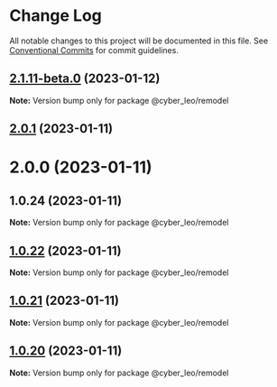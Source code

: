 # Change Log

All notable changes to this project will be documented in this file.
See [Conventional Commits](https://conventionalcommits.org) for commit guidelines.

## [2.1.11-beta.0](https://www.npmjs.com/compare/@cyber_leo/remodel@2.1.5...@cyber_leo/remodel@2.1.11-beta.0) (2023-01-12)

**Note:** Version bump only for package @cyber_leo/remodel





## [2.0.1](https://www.npmjs.com/compare/@cyber_leo/remodel@1.0.22...@cyber_leo/remodel@2.0.1) (2023-01-11)



# 2.0.0 (2023-01-11)



## 1.0.24 (2023-01-11)

**Note:** Version bump only for package @cyber_leo/remodel





## [1.0.22](https://www.npmjs.com/compare/@cyber_leo/remodel@1.0.21...@cyber_leo/remodel@1.0.22) (2023-01-11)

**Note:** Version bump only for package @cyber_leo/remodel





## [1.0.21](https://www.npmjs.com/compare/@cyber_leo/remodel@1.0.20...@cyber_leo/remodel@1.0.21) (2023-01-11)

**Note:** Version bump only for package @cyber_leo/remodel





## [1.0.20](https://www.npmjs.com/compare/@cyber_leo/remodel@1.0.19...@cyber_leo/remodel@1.0.20) (2023-01-11)

**Note:** Version bump only for package @cyber_leo/remodel
